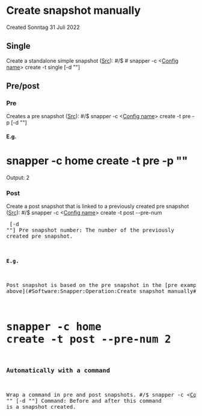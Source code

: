 # Create snapshot manually
Created Sonntag 31 Juli 2022

Single
------
Create a standalone simple snapshot ([Src](https://access.redhat.com/documentation/en-us/red_hat_enterprise_linux/7/html/storage_administration_guide/snapper-creating-snapshot#snapper-creating-single-snapshot)):
#/$ # snapper -c <[Config name](../Glossary/Config_name.md)> create -t single [-d "<Description>"]

Pre/post
--------

### Pre
Creates a pre snapshot ([Src](https://access.redhat.com/documentation/en-us/red_hat_enterprise_linux/7/html/storage_administration_guide/snapper-creating-snapshot#snapper-create-pre)):
#/$ snapper -c <[Config name](../Glossary/Config_name.md)> create -t pre -p [-d "<Description>"]

#### E.g.
# snapper -c home create -t pre -p "<Description>"
Output: 2

### Post
Create a post snapshot that is linked to a previously created pre snapshot ([Src](https://access.redhat.com/documentation/en-us/red_hat_enterprise_linux/7/html/storage_administration_guide/snapper-creating-snapshot#snapper-create-post)): 
#/$ snapper -c <[Config name](../Glossary/Config_name.md)> create -t post --pre-num <Pre snapshot number> [-d "<Description>"]
Pre snapshot number: The number of the previously created pre snapshot.

#### E.g.
Post snapshot is based on the pre snapshot in the [pre example above](#Software:Snapper:Operation:Create snapshot manually#eg):
# snapper -c home create -t post --pre-num 2

### Automatically with a command
Wrap a command in pre and post snapshots.
#/$ snapper -c <[Config name](../Glossary/Config_name.md)> create --command "<Command>" [-d "<Description>"]
Command: Before and after this command is a snapshot created.


